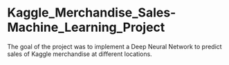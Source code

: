 # Kaggle_Merchandise_Sales-Machine_Learning_Project
The goal of the project was to implement a Deep Neural Network to predict sales of Kaggle merchandise at different locations.
